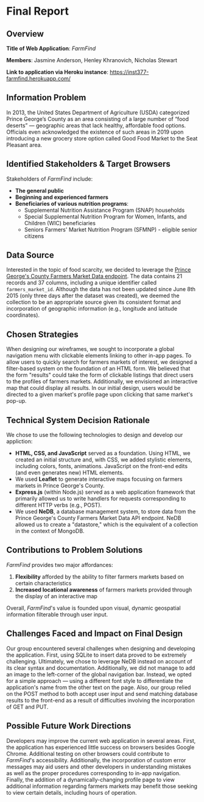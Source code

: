 <h1> Final Report</h1>

<h2>Overview</h2>

<p><b>Title of Web Application</b>: <i>FarmFind</i></p>

<p><b>Members</b>: Jasmine Anderson, Henley Khranovich, Nicholas Stewart</p>

<p><b>Link to application via Heroku instance</b>: <a href='https://inst377-farmfind.herokuapp.com/'>https://inst377-farmfind.herokuapp.com/</a>

<h2>Information Problem</h2>

<p> In 2013, the United States Department of Agriculture (USDA) categorized Prince George’s County as an area consisting of a large number of “food deserts” — geographic areas that lack healthy, affordable food options.  
Officials even acknowledged the existence of such areas in 2019 upon introducing a new grocery store option called Good Food Market to the Seat Pleasant area. 

<h2>Identified Stakeholders & Target Browsers</h2>

<p>Stakeholders of <i>FarmFind</i> include:

<ul>
<li><b>The general public</b></li>
<li><b>Beginning and experienced farmers</b></li>
<li><b>Beneficiaries of various nutrition programs</b>:
  <ul>
    <li>Supplemental Nutrition Assistance Program (SNAP) households</li>
    <li>Special Supplemental Nutrition Program for Women, Infants, and Children (WIC)  beneficiaries</li>
    <li>Seniors Farmers' Market Nutrition Program (SFMNP) - eligible senior citizens</li>
  </ul>
</li>
</ul>

<h2>Data Source</h2>

<p>Interested in the topic of food scarcity, we decided to leverage the <a href='https://data.princegeorgescountymd.gov/resource/sphi-rwax.json'>Prince George's County Farmers Market Data endpoint</a>. The data contains 21 records and 37 columns, including a unique identifier called <code>farmers_market_id</code>. Although the data has not been updated since June 8th 2015 (only three days after the dataset was created), we deemed the collection to be an appropriate source given its consistent format and incorporation of geographic information (e.g., longitude and latitude coordinates).

<h2>Chosen Strategies</h2>

<p> When designing our wireframes, we sought to incorporate a global navigation menu with clickable elements linking to other in-app pages. To allow users to quickly search for farmers markets of interest, we designed a filter-based system on the foundation of an HTML form. We believed that the form "results" could take the form of clickable listings that direct users to the profiles of farmers markets. Additionally, we envisioned an interactive map that could display all results. In our initial design, users would be directed to a given market's profile page upon clicking that same market's pop-up.

<h2>Technical System Decision Rationale</h2>

<p>We chose to use the following technologies to design and develop our appliction:</p>
  <ul>
    <li>
    <b>HTML, CSS, and JavaScript</b> served as a foundation. Using HTML, we created an initial structure and, with CSS, we added stylistic 
    elements, including colors, fonts, animations. JavaScript on the front-end edits (and even generates new) HTML elements.
    </li>
    <li>
    We used <b>Leaflet</b> to generate interactive maps focusing on farmers markets in Prince George's County.
    </li>
    <li>
    <b>Express.js</b> (within Node.js) served as a web application framework that primarily allowed us to write handlers for requests corresponding to 
    different HTTP verbs (e.g., POST). 
    </li>
    <li>
    We used <b>NeDB</b>, a database management system, to store data from the Prince George's County Farmers Market Data API endpoint. 
    NeDB allowed us to create a "datastore," which is the equivalent of a collection in the context of MongoDB.
    </li>
  </ul>

<h2>Contributions to Problem Solutions</h2>

<i>FarmFind</i> provides two major affordances:
<ol>
  <li><b>Flexibility</b> afforded by the ability to filter farmers markets based on certain characteristics</li>
  <li><b>Increased locational awareness</b> of farmers markets provided through the display of an interactive map</li>
</ol>

Overall, <i>FarmFind</i>'s value is founded upon visual, dynamic geospatial information filterable through user input.

<h2>Challenges Faced and Impact on Final Design</h2>

<p>Our group encountered several challenges when designing and developing the application. First, using SQLite to insert data proved to be extremely challenging. Ultimately, we chose to leverage NeDB instead on account of its clear syntax and documentation. 
Additionally, we did not manage to add an image to the left-corner of the global navigation bar. Instead, we opted for a simple approach — using a different font style to differentiate the application's name
from the other text on the page. Also, our group relied on the POST method to both accept user input and send matching database results to the front-end as a result of difficulties involving the incorporation of GET and PUT.</p>

<h2>Possible Future Work Directions</h2>

<p>
  Developers may improve the current web application in several areas. First, the application has experienced little success on browsers besides Google Chrome. Additional testing on other browsers could contribute to <i>FarmFind</i>'s accessibility. Additionally, the incorporation of custom error messages may aid users and other developers in understanding mistakes as well as the proper procedures corresponding to in-app navigation. Finally, the addition of a dynamically-changing profile page to view additional information regarding farmers markets may benefit those seeking to view certain details, including hours of operation.
</p>


